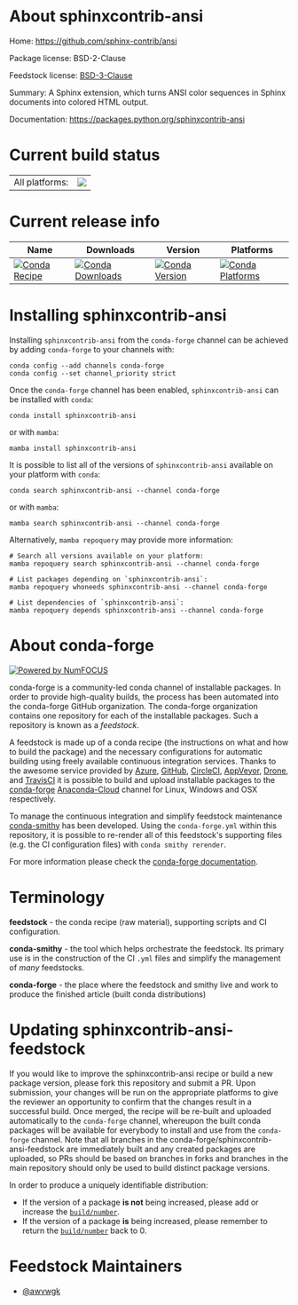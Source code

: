 About sphinxcontrib-ansi
========================

Home: https://github.com/sphinx-contrib/ansi

Package license: BSD-2-Clause

Feedstock license: [BSD-3-Clause](https://github.com/conda-forge/sphinxcontrib-ansi-feedstock/blob/main/LICENSE.txt)

Summary: A Sphinx extension, which turns ANSI color sequences in Sphinx documents into colored HTML output.

Documentation: https://packages.python.org/sphinxcontrib-ansi

Current build status
====================


<table><tr><td>All platforms:</td>
    <td>
      <a href="https://dev.azure.com/conda-forge/feedstock-builds/_build/latest?definitionId=17029&branchName=main">
        <img src="https://dev.azure.com/conda-forge/feedstock-builds/_apis/build/status/sphinxcontrib-ansi-feedstock?branchName=main">
      </a>
    </td>
  </tr>
</table>

Current release info
====================

| Name | Downloads | Version | Platforms |
| --- | --- | --- | --- |
| [![Conda Recipe](https://img.shields.io/badge/recipe-sphinxcontrib--ansi-green.svg)](https://anaconda.org/conda-forge/sphinxcontrib-ansi) | [![Conda Downloads](https://img.shields.io/conda/dn/conda-forge/sphinxcontrib-ansi.svg)](https://anaconda.org/conda-forge/sphinxcontrib-ansi) | [![Conda Version](https://img.shields.io/conda/vn/conda-forge/sphinxcontrib-ansi.svg)](https://anaconda.org/conda-forge/sphinxcontrib-ansi) | [![Conda Platforms](https://img.shields.io/conda/pn/conda-forge/sphinxcontrib-ansi.svg)](https://anaconda.org/conda-forge/sphinxcontrib-ansi) |

Installing sphinxcontrib-ansi
=============================

Installing `sphinxcontrib-ansi` from the `conda-forge` channel can be achieved by adding `conda-forge` to your channels with:

```
conda config --add channels conda-forge
conda config --set channel_priority strict
```

Once the `conda-forge` channel has been enabled, `sphinxcontrib-ansi` can be installed with `conda`:

```
conda install sphinxcontrib-ansi
```

or with `mamba`:

```
mamba install sphinxcontrib-ansi
```

It is possible to list all of the versions of `sphinxcontrib-ansi` available on your platform with `conda`:

```
conda search sphinxcontrib-ansi --channel conda-forge
```

or with `mamba`:

```
mamba search sphinxcontrib-ansi --channel conda-forge
```

Alternatively, `mamba repoquery` may provide more information:

```
# Search all versions available on your platform:
mamba repoquery search sphinxcontrib-ansi --channel conda-forge

# List packages depending on `sphinxcontrib-ansi`:
mamba repoquery whoneeds sphinxcontrib-ansi --channel conda-forge

# List dependencies of `sphinxcontrib-ansi`:
mamba repoquery depends sphinxcontrib-ansi --channel conda-forge
```


About conda-forge
=================

[![Powered by
NumFOCUS](https://img.shields.io/badge/powered%20by-NumFOCUS-orange.svg?style=flat&colorA=E1523D&colorB=007D8A)](https://numfocus.org)

conda-forge is a community-led conda channel of installable packages.
In order to provide high-quality builds, the process has been automated into the
conda-forge GitHub organization. The conda-forge organization contains one repository
for each of the installable packages. Such a repository is known as a *feedstock*.

A feedstock is made up of a conda recipe (the instructions on what and how to build
the package) and the necessary configurations for automatic building using freely
available continuous integration services. Thanks to the awesome service provided by
[Azure](https://azure.microsoft.com/en-us/services/devops/), [GitHub](https://github.com/),
[CircleCI](https://circleci.com/), [AppVeyor](https://www.appveyor.com/),
[Drone](https://cloud.drone.io/welcome), and [TravisCI](https://travis-ci.com/)
it is possible to build and upload installable packages to the
[conda-forge](https://anaconda.org/conda-forge) [Anaconda-Cloud](https://anaconda.org/)
channel for Linux, Windows and OSX respectively.

To manage the continuous integration and simplify feedstock maintenance
[conda-smithy](https://github.com/conda-forge/conda-smithy) has been developed.
Using the ``conda-forge.yml`` within this repository, it is possible to re-render all of
this feedstock's supporting files (e.g. the CI configuration files) with ``conda smithy rerender``.

For more information please check the [conda-forge documentation](https://conda-forge.org/docs/).

Terminology
===========

**feedstock** - the conda recipe (raw material), supporting scripts and CI configuration.

**conda-smithy** - the tool which helps orchestrate the feedstock.
                   Its primary use is in the construction of the CI ``.yml`` files
                   and simplify the management of *many* feedstocks.

**conda-forge** - the place where the feedstock and smithy live and work to
                  produce the finished article (built conda distributions)


Updating sphinxcontrib-ansi-feedstock
=====================================

If you would like to improve the sphinxcontrib-ansi recipe or build a new
package version, please fork this repository and submit a PR. Upon submission,
your changes will be run on the appropriate platforms to give the reviewer an
opportunity to confirm that the changes result in a successful build. Once
merged, the recipe will be re-built and uploaded automatically to the
`conda-forge` channel, whereupon the built conda packages will be available for
everybody to install and use from the `conda-forge` channel.
Note that all branches in the conda-forge/sphinxcontrib-ansi-feedstock are
immediately built and any created packages are uploaded, so PRs should be based
on branches in forks and branches in the main repository should only be used to
build distinct package versions.

In order to produce a uniquely identifiable distribution:
 * If the version of a package **is not** being increased, please add or increase
   the [``build/number``](https://docs.conda.io/projects/conda-build/en/latest/resources/define-metadata.html#build-number-and-string).
 * If the version of a package **is** being increased, please remember to return
   the [``build/number``](https://docs.conda.io/projects/conda-build/en/latest/resources/define-metadata.html#build-number-and-string)
   back to 0.

Feedstock Maintainers
=====================

* [@awvwgk](https://github.com/awvwgk/)

